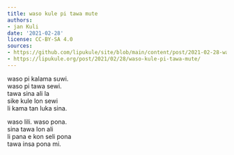 ```yaml
---
title: waso kule pi tawa mute
authors:
- jan Kuli
date: '2021-02-28'
license: CC-BY-SA 4.0
sources:
- https://github.com/lipukule/site/blob/main/content/post/2021-02-28-wasokule.md
- https://lipukule.org/post/2021/02/28/waso-kule-pi-tawa-mute/
---
```


waso pi kalama suwi.  
waso pi tawa sewi.  
tawa sina ali la  
sike kule lon sewi  
li kama tan luka sina.

waso lili. waso pona.  
sina tawa lon ali  
li pana e kon seli pona  
tawa insa pona mi.